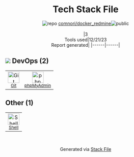 <!--
&lt;--- Readme.md Snippet without images Start ---&gt;
## Tech Stack
comnori/docker_redmine is built on the following main stack:

- [phpMyAdmin](https://www.phpmyadmin.net/) – Performance Monitoring
- [Shell](https://en.wikipedia.org/wiki/Shell_script) – Shells

Full tech stack [here](/techstack.md)

&lt;--- Readme.md Snippet without images End ---&gt;

&lt;--- Readme.md Snippet with images Start ---&gt;
## Tech Stack
comnori/docker_redmine is built on the following main stack:

- <img width='25' height='25' src='https://img.stackshare.io/service/2102/3pl3dljQ_400x400.png' alt='phpMyAdmin'/> [phpMyAdmin](https://www.phpmyadmin.net/) – Performance Monitoring
- <img width='25' height='25' src='https://img.stackshare.io/service/4631/default_c2062d40130562bdc836c13dbca02d318205a962.png' alt='Shell'/> [Shell](https://en.wikipedia.org/wiki/Shell_script) – Shells

Full tech stack [here](/techstack.md)

&lt;--- Readme.md Snippet with images End ---&gt;
-->
<div align="center">

# Tech Stack File
![](https://img.stackshare.io/repo.svg "repo") [comnori/docker_redmine](https://github.com/comnori/docker_redmine)![](https://img.stackshare.io/public_badge.svg "public")
<br/><br/>
|3<br/>Tools used|12/21/23 <br/>Report generated|
|------|------|
</div>

## <img src='https://img.stackshare.io/devops.svg'/> DevOps (2)
<table><tr>
  <td align='center'>
  <img width='36' height='36' src='https://img.stackshare.io/service/1046/git.png' alt='Git'>
  <br>
  <sub><a href="http://git-scm.com/">Git</a></sub>
  <br>
  <sub></sub>
</td>

<td align='center'>
  <img width='36' height='36' src='https://img.stackshare.io/service/2102/3pl3dljQ_400x400.png' alt='phpMyAdmin'>
  <br>
  <sub><a href="https://www.phpmyadmin.net/">phpMyAdmin</a></sub>
  <br>
  <sub></sub>
</td>

</tr>
</table>

## Other (1)
<table><tr>
  <td align='center'>
  <img width='36' height='36' src='https://img.stackshare.io/service/4631/default_c2062d40130562bdc836c13dbca02d318205a962.png' alt='Shell'>
  <br>
  <sub><a href="https://en.wikipedia.org/wiki/Shell_script">Shell</a></sub>
  <br>
  <sub></sub>
</td>

</tr>
</table>

<br/>
<div align='center'>

Generated via [Stack File](https://github.com/marketplace/stack-file)
